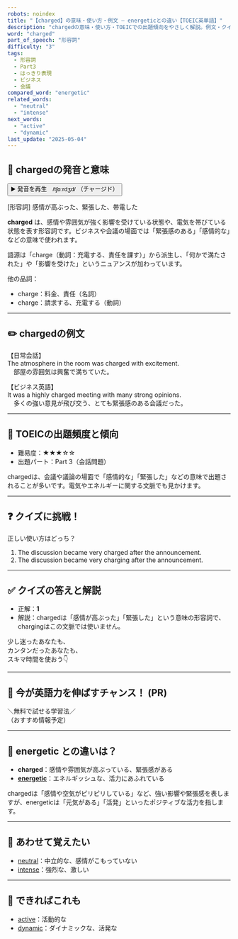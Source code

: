 ```yaml
---
robots: noindex
title: "【charged】の意味・使い方・例文 ― energeticとの違い【TOEIC英単語】"
description: "chargedの意味・使い方・TOEICでの出題傾向をやさしく解説。例文・クイズ付きでenergeticとの違いもわかりやすく学べます。"
word: "charged"
part_of_speech: "形容詞"
difficulty: "3"
tags:
  - 形容詞
  - Part3
  - はっきり表現
  - ビジネス
  - 会議
compared_word: "energetic"
related_words:
  - "neutral"
  - "intense"
next_words:
  - "active"
  - "dynamic"
last_update: "2025-05-04"
---
```


## 🔰 chargedの発音と意味

<button class="play-audio" onclick="playTTS('charged')">
  <span class="play-audio-main">
    ▶️ 発音を再生　/tʃɑːrdʒd/
  </span>
  <span class="play-audio-sub">
    （チャージド）
  </span>
</button>

[形容詞] 感情が高ぶった、緊張した、帯電した

**charged** は、感情や雰囲気が強く影響を受けている状態や、電気を帯びている状態を表す形容詞です。ビジネスや会議の場面では「緊張感のある」「感情的な」などの意味で使われます。

語源は「charge（動詞：充電する、責任を課す）」から派生し、「何かで満たされた」や「影響を受けた」というニュアンスが加わっています。

他の品詞：  
- charge：料金、責任（名詞）
- charge：請求する、充電する（動詞）

---

## ✏️ chargedの例文

【日常会話】  
The atmosphere in the room was charged with excitement.  
　部屋の雰囲気は興奮で満ちていた。

【ビジネス英語】  
It was a highly charged meeting with many strong opinions.  
　多くの強い意見が飛び交う、とても緊張感のある会議だった。

---

## 🎯 TOEICの出題頻度と傾向

- 難易度：★★★☆☆
- 出題パート：Part 3（会話問題）

chargedは、会議や議論の場面で「感情的な」「緊張した」などの意味で出題されることが多いです。電気やエネルギーに関する文脈でも見かけます。

---

## ❓ クイズに挑戦！

正しい使い方はどっち？

1. The discussion became very charged after the announcement.  
2. The discussion became very charging after the announcement.

---

## ✅ クイズの答えと解説

- 正解：**1**
- 解説：chargedは「感情が高ぶった」「緊張した」という意味の形容詞で、chargingはこの文脈では使いません。

少し迷ったあなたも、  
カンタンだったあなたも、  
スキマ時間を使おう👇️

---

## 🚀 今が英語力を伸ばすチャンス！ (PR)

<div class="info-center">
＼無料で試せる学習法／<br>  
（おすすめ情報予定）
</div>

---

## 🤔  energetic との違いは？

- **charged**：感情や雰囲気が高ぶっている、緊張感がある
- **[energetic](/energetic)**：エネルギッシュな、活力にあふれている

chargedは「感情や空気がピリピリしている」など、強い影響や緊張感を表しますが、energeticは「元気がある」「活発」といったポジティブな活力を指します。

---

## 🧩 あわせて覚えたい

- [neutral](/neutral)：中立的な、感情がこもっていない
- [intense](/intense)：強烈な、激しい

---

## 📖 できればこれも

- [active](/active)：活動的な
- [dynamic](/dynamic)：ダイナミックな、活発な

<!-- cvid: aid17_bid02 -->
